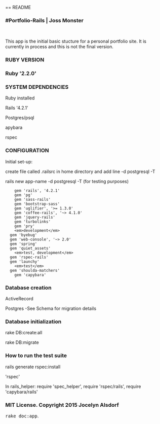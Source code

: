 == README
<h3>#Portfolio-Rails | Joss Monster</h3><br>

<p>This app is the initial basic stucture for a personal portfolio site. It is currently in process and this is not the final version.</P>

<h3>RUBY VERSION <h3>
<p>Ruby '2.2.0'</p>

<h3>SYSTEM DEPENDENCIES</h3>

<p>Ruby installed</p>
<p>Rails '4.2.1'</p>
<p>Postgres/psql</p>
<p>apybara</p>
<p>rspec</p>


<h3>CONFIGURATION</h3>
<p>Initial set-up:
		<p>create file called .railsrc in home directory and add line -d postgresql -T </p>
		<p>rails new app-name -d postgresql -T   (for testing purposes)</p>

		gem 'rails', '4.2.1'
		gem 'pg'
		gem 'sass-rails'
		gem 'bootstrap-sass'
		gem 'uglifier', '>= 1.3.0'
		gem 'coffee-rails', '~> 4.1.0'
		gem 'jquery-rails'
		gem 'turbolinks'
		gem 'pry'
		<em>development</em>
	  gem 'byebug'
	  gem 'web-console', '~> 2.0'
	  gem 'spring'
	  gem 'quiet_assets'
		<em>test, development</em>
	  gem 'rspec-rails'
	  gem 'launchy'
		<em>test</em>
	  gem 'shoulda-matchers'
	 	gem 'capybara'

<h3>Database creation</h3>
<p>ActiveRecord</p>
<p>Postgres -See Schema for migration details</p>

<h3>Database initialization</h3>
<p>rake DB:create:all</p>
<p>rake DB:migrate</p>


<h3>How to run the test suite</h3>
<p>rails generate rspec:install</p>
<p>'rspec'</p>
<p>In rails_helper: require 'spec_helper', require 'rspec/rails', require 'capybara/rails'</p>




<h3>MIT License. Copyright 2015 Jocelyn Alsdorf</h3>



<tt>rake doc:app</tt>.
